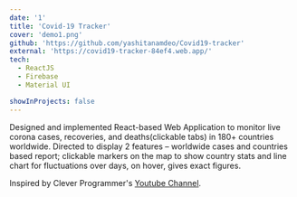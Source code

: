 ```yaml
---
date: '1'
title: 'Covid-19 Tracker'
cover: 'demo1.png'
github: 'https://github.com/yashitanamdeo/Covid19-tracker'
external: 'https://covid19-tracker-84ef4.web.app/'
tech:
  - ReactJS
  - Firebase
  - Material UI

showInProjects: false
---
```


Designed and implemented React-based Web Application to monitor live corona cases, recoveries, and
deaths(clickable tabs) in 180+ countries worldwide. Directed to display 2 features – worldwide cases and countries based report; clickable markers on the map to show country stats and line chart for fluctuations over days, on hover, gives exact figures.

Inspired by Clever Programmer's [Youtube Channel](https://www.youtube.com/channel/UCqrILQNl5Ed9Dz6CGMyvMTQ).
